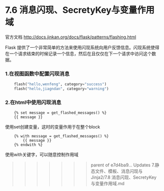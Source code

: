 # 7.6 消息闪现、SecretyKey与变量作用域

官方文档 http://docs.jinkan.org/docs/flask/patterns/flashing.html

Flask 提供了一个非常简单的方法来使用闪现系统向用户反馈信息。闪现系统使得在一个请求结束的时候记录一个信息，然后在且仅仅在下一个请求中访问这个数据。

### 1.在视图函数中配置闪现消息
```python
    flash("hello,wenfeng", category="success")
    flash("hello,jiagndan", category="warning")
```

### 2.在html中使用闪现消息
```
    {% set message = get_flashed_messages() %}
    {{ message }}
```
使用set创建变量，这时的变量作用于在整个block

```
    {% with message = get_flashed_messages() %}
        {{ message }}
    {% endwith %}
```

使用with关键字，可以随意控制作用域
>>>>>>> parent of e7d4ba9... Updates 7.静态文件、模板、消息闪现与Jinja2/7.8 消息闪现、SecretyKey与变量作用域.md
